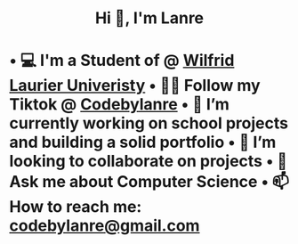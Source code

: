 <h1 align="center">Hi 👋, I'm Lanre<h1/>
  


• 💻 I'm a Student of @ <a href="https://www.wlu.ca/"><strong>Wilfrid Laurier Univeristy</strong></a></li>
• 👨‍💻 Follow my Tiktok @ <a href="https://www.tiktok.com/@codebylanre/"><strong>Codebylanre</strong></a></li>
• 🔭 I’m currently working on school projects and building a solid portfolio
• 👯 I’m looking to collaborate on projects
• 💬 Ask me about Computer Science
• 📫 How to reach me: **codebylanre@gmail.com**


<!--
**codebylanre/codebylanre** is a ✨ _special_ ✨ repository because its `README.md` (this file) appears on your GitHub profile.

Here are some ideas to get you started:
![](https://komarev.com/ghpvc/?username=codebylanre)
- 🔭 I’m currently working on ...
- 🌱 I’m currently learning ...
- 👯 I’m looking to collaborate on ...
- 🤔 I’m looking for help with ...
- 💬 Ask me about ...
- 📫 How to reach me: ...
- 😄 Pronouns: ...
- ⚡ Fun fact: ...
-->
